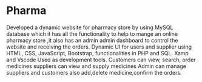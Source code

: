 # Pharma
Developed a dynamic website for pharmacy store by using MySQL database which it has all the functionality to help to mange an online pharmacy store ,it also has an admin admin dashboard to control the website and receiving the orders. Dynamic UI for users and supplier using HTML, CSS, JavaScript, Bootstrap, functionalities in PHP and SQL. Xamp and Vscode Used as development tools.
Customers can view, search, order medicines
suppliers can view and supply medicines
Admin can manage suppliers and customers also add,delete medicine,confirm the orders.
